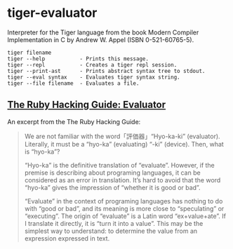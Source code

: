 # tiger-evaluator

Interpreter for the Tiger language from the book Modern Compiler Implementation in C by Andrew W. Appel (ISBN 0-521-60765-5).

```shell
tiger filename
tiger --help           - Prints this message.
tiger --repl           - Creates a tiger repl session.
tiger --print-ast      - Prints abstract syntax tree to stdout.
tiger --eval syntax    - Evaluates tiger syntax string.
tiger --file filename  - Evaluates a file.
```

## [The Ruby Hacking Guide: Evaluator](https://ruby-hacking-guide.github.io/evaluator.html)

An excerpt from the The Ruby Hacking Guide:

> We are not familiar with the word「評価器」“Hyo-ka-ki” (evaluator). Literally, it must be a “hyo-ka” (evaluating) “-ki” (device). Then, what is “hyo-ka”?
>
> “Hyo-ka” is the definitive translation of “evaluate”. However, if the premise is describing about programing languages, it can be considered as an error in translation. It’s hard to avoid that the word “hyo-ka” gives the impression of “whether it is good or bad”.
>
> “Evaluate” in the context of programing languages has nothing to do with “good or bad”, and its meaning is more close to “speculating” or “executing”. The origin of “evaluate” is a Latin word “ex+value+ate”. If I translate it directly, it is “turn it into a value”. This may be the simplest way to understand: to determine the value from an expression expressed in text.
